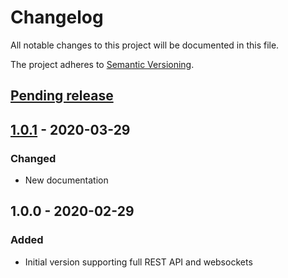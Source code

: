 # Changelog

All notable changes to this project will be documented in this file.

The project adheres to [Semantic Versioning](https://semver.org/spec/v2.0.0.html).

## [Pending release]

## [1.0.1] - 2020-03-29

### Changed

- New documentation

## 1.0.0 - 2020-02-29

### Added

- Initial version supporting full REST API and websockets

[Pending release]: https://github.com/nardew/bitforex-aio/compare/1.0.1...HEAD
[1.0.1]: https://github.com/nardew/bitforex-aio/compare/1.0.0...1.0.1